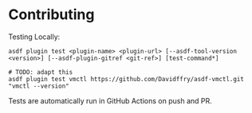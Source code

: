 # Contributing

Testing Locally:

```shell
asdf plugin test <plugin-name> <plugin-url> [--asdf-tool-version <version>] [--asdf-plugin-gitref <git-ref>] [test-command*]

# TODO: adapt this
asdf plugin test vmctl https://github.com/Davidffry/asdf-vmctl.git "vmctl --version"
```

Tests are automatically run in GitHub Actions on push and PR.
